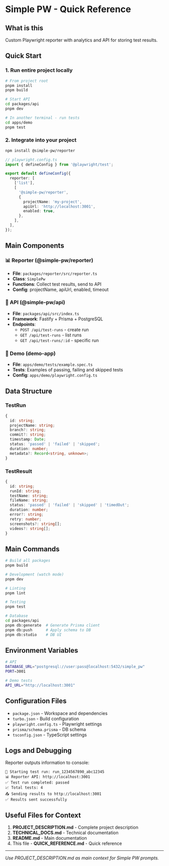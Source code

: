 # Simple PW - Quick Reference

## What is this

Custom Playwright reporter with analytics and API for storing test results.

## Quick Start

### 1. Run entire project locally

```bash
# From project root
pnpm install
pnpm build

# Start API
cd packages/api
pnpm dev

# In another terminal - run tests
cd apps/demo
pnpm test
```

### 2. Integrate into your project

```bash
npm install @simple-pw/reporter
```

```typescript
// playwright.config.ts
import { defineConfig } from '@playwright/test';

export default defineConfig({
  reporter: [
    ['list'],
    [
      '@simple-pw/reporter',
      {
        projectName: 'my-project',
        apiUrl: 'http://localhost:3001',
        enabled: true,
      },
    ],
  ],
});
```

## Main Components

### 📊 Reporter (@simple-pw/reporter)

- **File**: `packages/reporter/src/reporter.ts`
- **Class**: `SimplePw`
- **Functions**: Collect test results, send to API
- **Config**: projectName, apiUrl, enabled, timeout

### 🔌 API (@simple-pw/api)

- **File**: `packages/api/src/index.ts`
- **Framework**: Fastify + Prisma + PostgreSQL
- **Endpoints**:
  - `POST /api/test-runs` - create run
  - `GET /api/test-runs` - list runs
  - `GET /api/test-runs/:id` - specific run

### 🧪 Demo (demo-app)

- **File**: `apps/demo/tests/example.spec.ts`
- **Tests**: Examples of passing, failing and skipped tests
- **Config**: `apps/demo/playwright.config.ts`

## Data Structure

### TestRun

```typescript
{
  id: string;
  projectName: string;
  branch?: string;
  commit?: string;
  timestamp: Date;
  status: 'passed' | 'failed' | 'skipped';
  duration: number;
  metadata?: Record<string, unknown>;
}
```

### TestResult

```typescript
{
  id: string;
  runId: string;
  testName: string;
  fileName: string;
  status: 'passed' | 'failed' | 'skipped' | 'timedOut';
  duration: number;
  error?: string;
  retry: number;
  screenshots?: string[];
  videos?: string[];
}
```

## Main Commands

```bash
# Build all packages
pnpm build

# Development (watch mode)
pnpm dev

# Linting
pnpm lint

# Testing
pnpm test

# Database
cd packages/api
pnpm db:generate  # Generate Prisma client
pnpm db:push      # Apply schema to DB
pnpm db:studio    # DB UI
```

## Environment Variables

```bash
# API
DATABASE_URL="postgresql://user:pass@localhost:5432/simple_pw"
PORT=3001

# Demo tests
API_URL="http://localhost:3001"
```

## Configuration Files

- `package.json` - Workspace and dependencies
- `turbo.json` - Build configuration
- `playwright.config.ts` - Playwright settings
- `prisma/schema.prisma` - DB schema
- `tsconfig.json` - TypeScript settings

## Logs and Debugging

Reporter outputs information to console:

```
🚀 Starting test run: run_1234567890_abc12345
📊 Reporter API: http://localhost:3001
✅ Test run completed: passed
📈 Total tests: 4
📤 Sending results to http://localhost:3001
✅ Results sent successfully
```

## Useful Files for Context

1. **PROJECT_DESCRIPTION.md** - Complete project description
2. **TECHNICAL_DOCS.md** - Technical documentation
3. **README.md** - Main documentation
4. This file - **QUICK_REFERENCE.md** - Quick reference

---

_Use PROJECT_DESCRIPTION.md as main context for Simple PW prompts._
